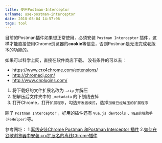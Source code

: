 ```yaml
---
title: 使用Postman-Interceptor
urlname: use-postman-interceptor
date: 2018-05-04 14:57:06
tags: tool
---
```


目前的Postman插件如果想正常使用，必须安装 `Postman Interceptor` 插件，这样才能直接使用Chrome浏览器的**cookie**等信息，否则Postman是无法完成老版本的功能的。

如果可以科学上网，直接在软件商店下载。
没有条件的可以去：
- https://www.crx4chrome.com/extensions/
- http://chromecj.com/
- http://www.cnplugins.com/

1. 将下载好的文件扩展名改为 `.zip` 并解压
2. 把解压后文件夹中的 `_metadata` 的下划线去掉
3. 打开Chrome，打开`扩展程序`，勾选`开发者模式`，选择`加载已经解压的扩展程序`

除了 `Postman Interceptor` ，好用的插件还有 `Vue.js devtools` 、`WEB前端助手(FeHelper)`等。

参考网址：
1.[离线安装Chrome Postman 和Postman Interceptor 插件](http://www.jianshu.com/p/a4223bab1e73 "离线安装Chrome Postman 和Postman Interceptor 插件")
2.[如何在谷歌浏览器中安装.crx扩展名的离线Chrome插件](http://www.jianshu.com/p/12ca04c61fc6 "如何在谷歌浏览器中安装.crx扩展名的离线Chrome插件")